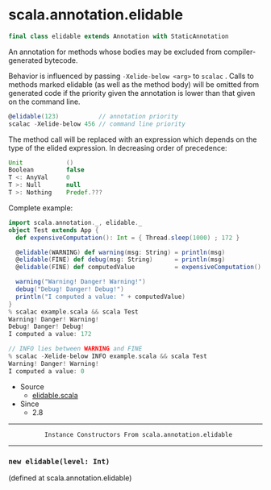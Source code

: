 
#                          scala.annotation.elidable                          #

```scala
final class elidable extends Annotation with StaticAnnotation
```

An annotation for methods whose bodies may be excluded from compiler-generated
bytecode.

Behavior is influenced by passing `-Xelide-below <arg>` to `scalac` . Calls to
methods marked elidable (as well as the method body) will be omitted from
generated code if the priority given the annotation is lower than that given on
the command line.

```scala
@elidable(123)           // annotation priority
scalac -Xelide-below 456 // command line priority
```

The method call will be replaced with an expression which depends on the type of
the elided expression. In decreasing order of precedence:

```scala
Unit            ()
Boolean         false
T <: AnyVal     0
T >: Null       null
T >: Nothing    Predef.???
```

Complete example:

```scala
import scala.annotation._, elidable._
object Test extends App {
  def expensiveComputation(): Int = { Thread.sleep(1000) ; 172 }

  @elidable(WARNING) def warning(msg: String) = println(msg)
  @elidable(FINE) def debug(msg: String)      = println(msg)
  @elidable(FINE) def computedValue           = expensiveComputation()

  warning("Warning! Danger! Warning!")
  debug("Debug! Danger! Debug!")
  println("I computed a value: " + computedValue)
}
% scalac example.scala && scala Test
Warning! Danger! Warning!
Debug! Danger! Debug!
I computed a value: 172

// INFO lies between WARNING and FINE
% scalac -Xelide-below INFO example.scala && scala Test
Warning! Danger! Warning!
I computed a value: 0
```

* Source
  * [elidable.scala](https://github.com/scala/scala/tree/6d09a1ba5f/src/library/scala/annotation/elidable.scala#L1)
* Since
  * 2.8


--------------------------------------------------------------------------------
              Instance Constructors From scala.annotation.elidable
--------------------------------------------------------------------------------


### `new elidable(level: Int)`                                               ###
(defined at scala.annotation.elidable)
